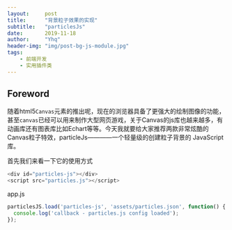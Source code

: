 ```yaml
---
layout:     post
title:      "背景粒子效果的实现"
subtitle:   "particlesJs"
date:       2019-11-18
author:     "Yhq"
header-img: "img/post-bg-js-module.jpg"
tags:
    - 前端开发
    - 实用插件类
---
```


## Foreword

随着html5```Canvas```元素的推出呢，现在的浏览器具备了更强大的绘制图像的功能，甚至```canvas```已经可以用来制作大型网页游戏，关于Canvas的js库也越来越多，有动画库还有图表库比如Echart等等。今天我就要给大家推荐两款非常炫酷的Canvas粒子特效，particleJs————一个轻量级的创建粒子背景的 JavaScript 库。

首先我们来看一下它的使用方式

```js
<div id="particles-js"></div>
<script src="particles.js"></script>
```
app.js
```js
particlesJS.load('particles-js', 'assets/particles.json', function() {
  console.log('callback - particles.js config loaded');
});
```
```json
